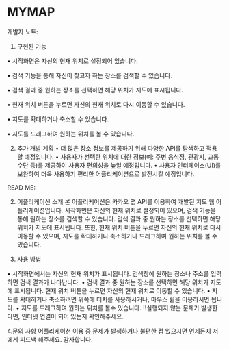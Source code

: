 # MYMAP
개발자 노트:

1.	구현된 기능

•	시작화면은 자신의 현재 위치로 설정되어 있습니다.

•	검색 기능을 통해 자신이 찾고자 하는 장소를 검색할 수 있습니다.

•	검색 결과 중 원하는 장소를 선택하면 해당 위치가 지도에 표시됩니다.

•	현재 위치 버튼을 누르면 자신의 현재 위치로 다시 이동할 수 있습니다.

•	지도를 확대하거나 축소할 수 있습니다.

•	지도를 드래그하여 원하는 위치를 볼 수 있습니다.

2.	추가 개발 계획
•	더 많은 장소 정보를 제공하기 위해 다양한 API를 탐색하고 적용할 예정입니다.
•	사용자가 선택한 위치에 대한 정보(예: 주변 음식점, 관광지, 교통 수단 등)를 제공하여 사용자 편의성을 높일 예정입니다.
•	사용자 인터페이스(UI)를 보완하여 더욱 사용하기 편리한 어플리케이션으로 발전시킬 예정입니다.

READ ME:

2.	어플리케이션 소개 본 어플리케이션은 카카오 맵 API를 이용하여 개발된 지도 웹 어플리케이션입니다. 시작화면은 자신의 현재 위치로 설정되어 있으며, 검색 기능을 통해 원하는 장소를 검색할 수 있습니다. 검색 결과 중 원하는 장소를 선택하면 해당 위치가 지도에 표시됩니다. 또한, 현재 위치 버튼을 누르면 자신의 현재 위치로 다시 이동할 수 있으며, 지도를 확대하거나 축소하거나 드래그하여 원하는 위치를 볼 수 있습니다.

3.	사용 방법

•	시작화면에서는 자신의 현재 위치가 표시됩니다. 검색창에 원하는 장소나 주소를 입력하면 검색 결과가 나타납니다.
•	검색 결과 중 원하는 장소를 선택하면 해당 위치가 지도에 표시됩니다. 현재 위치 버튼을 누르면 자신의 현재 위치로 이동할 수 있습니다.
•	지도를 확대하거나 축소하려면 위쪽에 터치를 사용하시거나, 마우스 휠을 이용하시면 됩니다.
•	지도를 드래그하여 원하는 위치를 볼수 있습니다.
!!실행되지 않는 문제가 발생한다면, 인터넷 연결이 되어 있는지 확인해주세요.

4.문의 사항 어플리케이션 이용 중 문제가 발생하거나 불편한 점 있으시면 언제든지 저에게 피드백 해주세요. 감사합니다.

